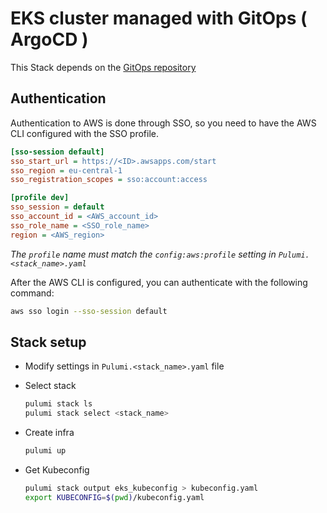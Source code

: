 # EKS cluster managed with GitOps ( ArgoCD )

This Stack depends on the [GitOps repository](https://github.com/luismiguelsaez/gitops-argocd-self-managed)

## Authentication

Authentication to AWS is done through SSO, so you need to have the AWS CLI configured with the SSO profile.

```ini
[sso-session default]
sso_start_url = https://<ID>.awsapps.com/start
sso_region = eu-central-1
sso_registration_scopes = sso:account:access

[profile dev]
sso_session = default
sso_account_id = <AWS_account_id>
sso_role_name = <SSO_role_name>
region = <AWS_region>
```

*The `profile` name must match the `config:aws:profile` setting in `Pulumi.<stack_name>.yaml`*

After the AWS CLI is configured, you can authenticate with the following command:

```bash
aws sso login --sso-session default
```

## Stack setup

- Modify settings in `Pulumi.<stack_name>.yaml` file

- Select stack

    ```bash
    pulumi stack ls
    pulumi stack select <stack_name>
    ```

- Create infra

    ```bash
    pulumi up
    ```

- Get Kubeconfig

    ```bash
    pulumi stack output eks_kubeconfig > kubeconfig.yaml
    export KUBECONFIG=$(pwd)/kubeconfig.yaml
    ```
